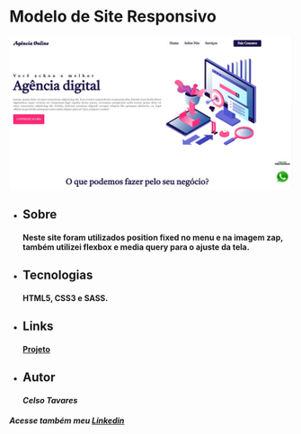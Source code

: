 # Modelo de Site Responsivo

![Arquivo](img/siteResponsivo.jpg)
* ## Sobre
    #### Neste site foram utilizados position fixed no menu e na imagem zap, também utilizei flexbox e media query para o ajuste da tela. 
* ## Tecnologias 
    #### HTML5, CSS3 e SASS.
* ## Links
    #### [Projeto](https://celsotavares.github.io/Site-responsivo/)
* ## Autor
    #### *Celso Tavares*
   
#####                                           Acesse também meu [Linkedin](https://www.linkedin.com/in/celsotavaresjunior/)
